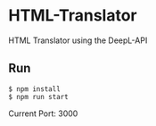 # HTML-Translator
HTML Translator using the DeepL-API 

## Run
```shell
$ npm install
$ npm run start
```

Current Port: 3000
